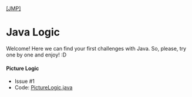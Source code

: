 [[JMP]](https://git.epam.com/Edson_Prestes/java-mentoring-program/)

# Java Logic

Welcome! Here we can find your first challenges with Java. So, please, try one by one and enjoy! :D

#### Picture Logic

* Issue #1
* Code: [PictureLogic.java](https://git.epam.com/Edson_Prestes/java-mentoring-program/blob/master/java-logic/src/main/java/com/epam/mentoring/java/challange/PictureLogic.java)
